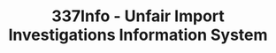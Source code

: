 ---
layout: default
bigquery: https://console.cloud.google.com/bigquery?p=patents-public-data&d=usitc_investigations&page=dataset&project=sheets-management-319211
citation: US International Trade Commission 337Info Unfair Import Investigations Information
  System
contributors: US International Trade Comission
cost: None
description: US International Trade Commission 337Info Unfair Import Investigations
  Information System contains data on investigations done under Section 337. Section
  337 declares the infringement of certain statutory intellectual property rights
  and other forms of unfair competition in import trade to be unlawful practices.
  Most Section 337 investigations involve allegations of patent or registered trademark
  infringement.
documentation: FAQ and tutorial available on the site
last_edit: 04/05/2022, 22:02:07
location: https://pubapps2.usitc.gov/337external/
maintained_by: US International Trade Comission
schema_fields:
- actualStartDateEvidHear
- startDateMarkmanHearing
- copyrightNumbers
- internalRemand
- complainant
- scheduledStartDateEvidHear
- publication_number
- finalDetNoViolation
- ouiiAttorney
- aljAssigned
- finalDetViolation
- finalIdOnViolationIssue
- investigationType
- teoIdIssueDate
- currentActiveALJ
- title
- dateOfPublicationFrNotice
- gcAttorney
- investigationTermDate
- lastUpdated
- patentNumbers
- cafcAppeals
- issueDateOtherNonFinal
- teoIdDueDate
- teoProceedingInvolved
- actualEndDateEvidHear
- reportingRequirements
- respondent
- scheduledEndDateEvidHear
- targetDate
- htsNumbers
- trademarkNumbers
- markmanHearing
- dateComplaintFiled
- teoReliefGranted
- currentStatus
- ouiiParticipation
- investigationNo
- patentNumber
- invUnfairAct
- id
- finalIdOnViolationDue
- endDateMarkmanHearing
- docketNo
- dateCreated
shortname: unfair_import_investigations
tags:
- import
- legal
- trade
timeframe: 2008-2021 (prior to 2008 downloadable as a JSON file)
title: 337Info - Unfair Import Investigations Information System
uuid: 2721f5ec-e599-4890-9265-9706719fc71e
---
